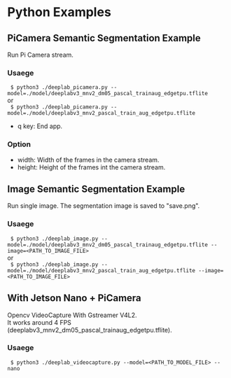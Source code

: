 # Python Examples

## PiCamera Semantic Segmentation Example
Run Pi Camera stream.

### Usaege
``` $ python3 ./deeplab_picamera.py --model=./model/deeplabv3_mnv2_dm05_pascal_trainaug_edgetpu.tflite```<br>
or<br>
``` $ python3 ./deeplab_picamera.py --model=./model/deeplabv3_mnv2_pascal_train_aug_edgetpu.tflite```<br>

- q key: End app.

 ### Option
- width:  Width of the frames in the camera stream.
- height: Height of the frames int the camera stream.

## Image Semantic Segmentation Example
Run single image. The segmentation image is saved to "save.png".

### Usaege
``` $ python3 ./deeplab_image.py --model=./model/deeplabv3_mnv2_dm05_pascal_trainaug_edgetpu.tflite --image=<PATH_TO_IMAGE_FILE>```<br>
or<br>
``` $ python3 ./deeplab_image.py --model=./model/deeplabv3_mnv2_pascal_train_aug_edgetpu.tflite --image=<PATH_TO_IMAGE_FILE>```<br>

## With Jetson Nano + PiCamera
Opencv VideoCapture With Gstreamer V4L2.<br>
It works around 4 FPS (deeplabv3_mnv2_dm05_pascal_trainaug_edgetpu.tflite).

### Usaege
``` $ python3 ./deeplab_videocapture.py --model=<PATH_TO_MODEL_FILE> --nano```<br>
